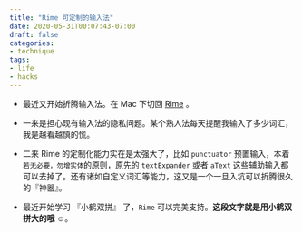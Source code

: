 ```yaml
---
title: "Rime 可定制的输入法"
date: 2020-05-31T00:07:43-07:00
draft: false
categories:
- technique
tags:
- life
- hacks
---
```


- 最近又开始折腾输入法。在 Mac 下切回 [Rime](https://rime.im/) 。
  
- 一来是担心现有输入法的隐私问题。某个熟人法每天提醒我输入了多少词汇，我是越看越慎的慌。
  
- 二来 Rime 的定制化能力实在是太强大了，比如 `punctuator` 预置输入，本着 `若无必要，勿增实体`的原则，原先的 `textExpander` 或者 `aText` 这些辅助输入都可以去掉了。还有诸如自定义词汇等能力，这又是一个一旦入坑可以折腾很久的『神器』。

- 最近开始学习 『小鹤双拼』 了，`Rime` 可以完美支持。**这段文字就是用小鹤双拼大的哦 ☺️**。
